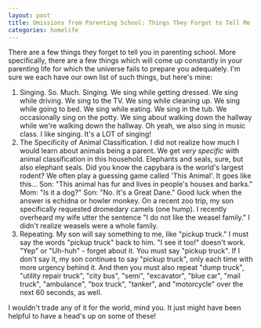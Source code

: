 ```yaml
---
layout: post
title: Omissions from Parenting School: Things They Forgot to Tell Me
categories: homelife
---
```


There are a few things they forget to tell you in parenting school.  More specifically, there are a few things which will come up constantly in your parenting life for which the universe fails to prepare you adequately.  I'm sure we each have our own list of such things, but here's mine:

1. Singing. So. Much. Singing.  We sing while getting dressed.  We sing while driving.  We sing to the TV.  We sing while cleaning up.  We sing while going to bed.  We sing while eating.  We sing in the tub. We occasionally sing on the potty.  We sing about walking down the hallway while we're walking down the hallway. Oh yeah, we also sing in music class.  I like singing.  It's a LOT of singing!
2. The Specificity of Animal Classification.  I did not realize how much I would learn about animals being a parent.  We get _very specific_ with animal classification in this household.  Elephants and seals, sure, but also elephant seals.  Did you know the capybara is the world's largest rodent?  We often play a guessing game called 'This Animal'.  It goes like this... Son: "This animal has fur and lives in people's houses and barks."  Mom: "Is it a dog?"  Son: "No.  It's a Great Dane."  Good luck when the answer is echidna or howler monkey.  On a recent zoo trip, my son specifically requested dromedary camels (one hump).  I recently overheard my wife utter the sentence "I do not like the weasel family."  I didn't realize weasels were a whole family.
3. Repeating. My son will say something to me, like "pickup truck."  I must say the words "pickup truck" back to him.  "I see it too!" doesn't work. "Yep" or "Uh-huh" - forget about it.  You must say "pickup truck".  If I don't say it, my son continues to say "pickup truck", only each time with more urgency behind it.  And then you must also repeat "dump truck", "utility repair truck", "city bus", "semi", "excavator", "blue car", "mail truck", "ambulance", "box truck", "tanker", and "motorcycle" over the next 60 seconds, as well. 

I wouldn't trade any of it for the world, mind you.  It just might have been helpful to have a head's up on some of these!
 
